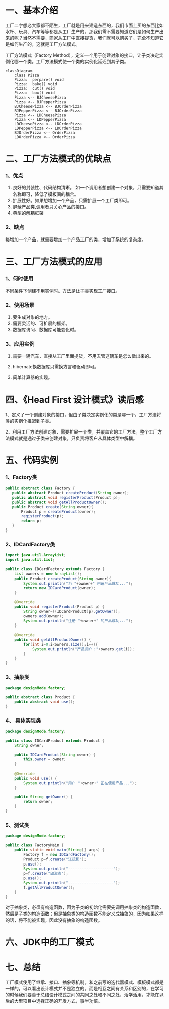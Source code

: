 # 一、基本介绍
工厂二字想必大家都不陌生，工厂就是用来建造东西的，我们市面上买的东西比如水杯、玩具、汽车等等都是从工厂生产的，那我们需不需要知道它们是如何生产出来的呢？当然不需要，商家从工厂中直接提货，我们就可以购买了，完全不知道它是如何生产的，这就是工厂方法模式。

工厂方法模式（Factory Method），定义一个用于创建对象的接口，让子类决定实例化哪一个类。工厂方法模式使一个类的实例化延迟到其子类。

```mermaid
classDiagram
    class Pizza
    Pizza:  perpare() void
    Pizza:  bake() void
    Pizza:  cut() void 
    Pizza:  box() void
    Pizza <-- BJCheesePizza
    Pizza <-- BJPepperPizza
    BJCheesePizza <-- BJOrderPizza
    BJPepperPizza <-- BJOrderPizza
    Pizza <-- LDCheesePizza
    Pizza <-- LDPepperPizza
    LDCheesePizza <-- LDOrderPizza
    LDPepperPizza <-- LDOrderPizza
    BJOrderPizza <-- OrderPizza
    LDOrderPizza <-- OrderPizza
```
# 二、工厂方法模式的优缺点
### 1、优点
1. 良好的封装性、代码结构清晰。
   如一个调用者想创建一个对象，只需要知道其名称即可，降低了模板间的耦合。
1. 扩展性好。如果想增加一个产品，只需扩展一个工厂类即可。
1. 屏蔽产品类,调用者只关心产品的接口。
1. 典型的解耦框架

### 2、缺点
每增加一个产品，就需要增加一个产品工厂的类，增加了系统的复杂度。

# 三、工厂方法模式的应用
### 1、何时使用
不同条件下创建不用实例时。方法是让子类实现工厂接口。

### 2、使用场景
1. 要生成对象的地方。
1. 需要灵活的、可扩展的框架。
1. 数据库访问、数据库可能变化时。

### 3、应用实例
1. 需要一辆汽车，直接从工厂里面提货，不用去管这辆车是怎么做出来的。

1. hibernate换数据库只需换方言和驱动即可。

1. 简单计算器的实现。

# 四、《Head First 设计模式》读后感
1、定义了一个创建对象的接口，但由子类决定实例化的类是哪一个，工厂方法将类的实例化推迟到子类。

2、利用工厂方法创建对象，需要扩展一个类，并覆盖它的工厂方法。整个工厂方法模式就是通过子类来创建对象，只负责将客户从具体类型中解耦。

#  五、代码实例

### 1、Factory类
 ```java
public abstract class Factory {
    public abstract Product createProduct(String owner);
    public abstract void registerProduct(Product p);
    public abstract void getAllProductOwner();
    public Product create(String owner){
        Product p = createProduct(owner);
        registerProduct(p);
        return p;
    }
}
 ```
###  2、IDCardFactory类
```java 
import java.util.ArrayList;
import java.util.List;
 
public class IDCardFactory extends Factory {
    List owners = new ArrayList();
    public Product createProduct(String owner){
        System.out.println("为 "+owner+" 创造产品成功...");
        return new IDCardProduct(owner);
    }
 
    @Override
    public void registerProduct(Product p) {
        String owner=((IDCardProduct)p).getOwner();
        owners.add(owner);
        System.out.println("注册 "+owner+" 的产品成功...");
    }
 
    @Override
    public void getAllProductOwner() {
        for(int i=0;i<owners.size();i++){
            System.out.println("产品用户："+owners.get(i));
        }
    }
}
```
### 3、抽象类 
```java
package designMode.factory;
 
public abstract class Product {
    public abstract void use();
}
```

### 4、 具体实现类
```java
package designMode.factory;
 
public class IDCardProduct extends Product {
    String owner;
 
    public IDCardProduct(String owner) {
        this.owner = owner;
    }
 
    @Override
    public void use() {
        System.out.println("用户 "+owner+" 正在使用产品...");
    }
 
    public String getOwner() {
        return owner;
    }
}
```
### 5、测试类
```java
package designMode.factory;
 
public class FactoryMain {
    public static void main(String[] args) {
        Factory f = new IDCardFactory();
        Product p=f.create("江疏影");
        p.use();
        System.out.println("--------------------");
        p=f.create("邱淑贞");
        p.use();
        System.out.println("--------------------");
        f.getAllProductOwner();
    }
}
```
对于抽象类，必须有构造函数，因为子类的初始化需要先调用抽象类的构造函数，然后是子类的构造函数；但是抽象类的构造函数不能定义成抽象的，因为如果这样的话，将不能被实现，因此没有抽象的构造函数。

# 六、JDK中的工厂模式

# 七、总结
工厂模式使用了继承、接口、抽象等机制，和之前写的迭代器模式、模板模式都是一样的，可以看出设计模式并不是独立的，而是相互之间有关系和区别的，在学习的时候我们要善于总结设计模式之间的共同之处和不同之处，活学活用，才能在以后的大型项目中选择正确的开发方式，事半功倍。